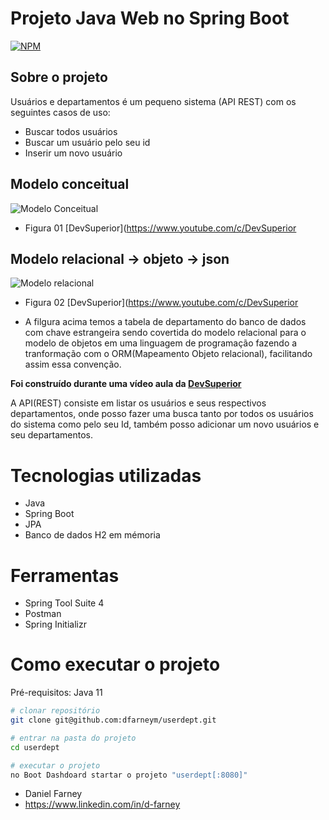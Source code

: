
# Projeto Java Web no Spring Boot
[![NPM](https://img.shields.io/npm/l/react)](https://github.com/dfarneym/userdept/blob/main/LICENCE) 

## Sobre o projeto

Usuários e departamentos é um pequeno sistema (API REST) com os seguintes casos de uso:

- Buscar todos usuários
- Buscar um usuário pelo seu id
- Inserir um novo usuário

## Modelo conceitual
![Modelo Conceitual](https://user-images.githubusercontent.com/53848638/170318466-31582fb6-b476-4886-bdcc-47cb1b2cffbe.PNG)

- Figura 01 [DevSuperior](https://www.youtube.com/c/DevSuperior

## Modelo relacional -> objeto -> json
![Modelo relacional](https://user-images.githubusercontent.com/53848638/170319921-2596bd01-793a-4eac-9772-9833bc4d4cf7.PNG)

- Figura 02 [DevSuperior](https://www.youtube.com/c/DevSuperior

- A filgura acima temos a tabela de departamento do banco de dados com chave estrangeira sendo covertida do modelo relacional para o modelo de objetos em uma linguagem de programação fazendo a tranformação com o ORM(Mapeamento Objeto relacional), facilitando assim essa convenção.

**Foi construído durante uma vídeo aula da [DevSuperior](https://www.youtube.com/c/DevSuperior  "No canal da DevSuperior")** 

A API(REST) consiste em listar os usuários e seus respectivos departamentos, onde posso fazer uma busca tanto por todos os usuários do sistema como pelo seu Id, também posso adicionar um novo usuários e seu departamentos.

# Tecnologias utilizadas
- Java
- Spring Boot
- JPA 
- Banco de dados H2 em mémoria

# Ferramentas
- Spring Tool Suite 4
- Postman
- Spring Initializr

# Como executar o projeto

Pré-requisitos: Java 11

```bash
# clonar repositório
git clone git@github.com:dfarneym/userdept.git

# entrar na pasta do projeto
cd userdept

# executar o projeto
no Boot Dashdoard startar o projeto "userdept[:8080]"

```
- Daniel Farney
- https://www.linkedin.com/in/d-farney
